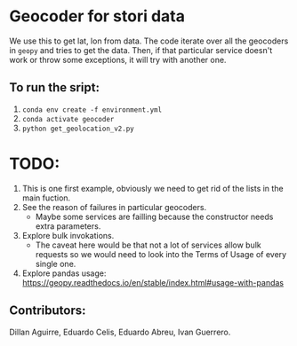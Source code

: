 
# Geocoder for stori data

We use this to get lat, lon from data. The code iterate over all the geocoders in `geopy` and tries to get the data. Then, if that particular service doesn't work or throw some exceptions, it will try with another one. 


## To run the sript:
1. `conda env create -f environment.yml`
2. `conda activate geocoder`
3. `python get_geolocation_v2.py`


# TODO:
1. This is one first example, obviously we need to get rid of the lists in the main fuction.
2. See the reason of failures in particular geocoders.
    - Maybe some services are failling because the constructor needs extra parameters.  
3. Explore bulk invokations.
    - The caveat here would be that not a lot of services allow bulk requests so we would need to look into the Terms of Usage of every single one.
4. Explore pandas usage: https://geopy.readthedocs.io/en/stable/index.html#usage-with-pandas


## Contributors:
Dillan Aguirre, Eduardo Celis, Eduardo Abreu, Ivan Guerrero.
